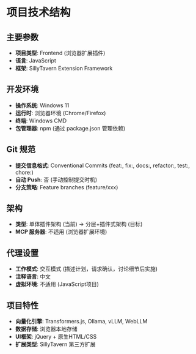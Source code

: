 # 项目技术结构

## 主要参数
- **项目类型**: Frontend (浏览器扩展插件)
- **语言**: JavaScript
- **框架**: SillyTavern Extension Framework

## 开发环境
- **操作系统**: Windows 11
- **运行时**: 浏览器环境 (Chrome/Firefox)
- **终端**: Windows CMD
- **包管理器**: npm (通过 package.json 管理依赖)

## Git 规范
- **提交信息格式**: Conventional Commits (feat:, fix:, docs:, refactor:, test:, chore:)
- **自动 Push**: 否 (手动控制提交时机)
- **分支策略**: Feature branches (feature/xxx)

## 架构
- **类型**: 单体插件架构 (当前) → 分层+插件式架构 (目标)
- **MCP 服务器**: 不适用 (浏览器扩展环境)

## 代理设置
- **工作模式**: 交互模式 (描述计划，请求确认，讨论细节后实施)
- **注释语言**: 中文
- **虚拟环境**: 不适用 (JavaScript项目)

## 项目特性
- **向量化引擎**: Transformers.js, Ollama, vLLM, WebLLM
- **数据存储**: 浏览器本地存储
- **UI框架**: jQuery + 原生HTML/CSS
- **扩展类型**: SillyTavern 第三方扩展
